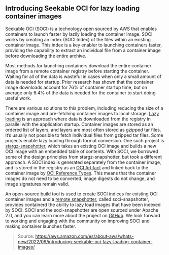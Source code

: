 ## Introducing Seekable OCI for lazy loading container images

Seekable OCI (SOCI) is a technology open sourced by AWS that enables containers to launch faster by lazily loading the container image. SOCI works by creating an index (SOCI Index) of the files within an existing container image. This index is a key enabler to launching containers faster, providing the capability to extract an individual file from a container image before downloading the entire archive.

Most methods for launching containers download the entire container image from a remote container registry before starting the container. Waiting for all of the data is wasteful in cases when only a small amount of data is needed for startup. Prior research has shown that the container image downloads account for 76% of container startup time, but on average only 6.4% of the data is needed for the container to start doing useful work.

There are various solutions to this problem, including reducing the size of a container image and pre-fetching container images to local storage. [Lazy loading](https://en.wikipedia.org/wiki/Lazy_loading) is an approach where data is downloaded from the registry in parallel with the application startup. Container images are stored as an ordered list of layers, and layers are most often stored as gzipped tar files. It’s usually not possible to fetch individual files from gzipped tar files. Some projects enable lazy loading through format conversion. One such project is [stargz-snapshotter](https://github.com/containerd/stargz-snapshotter), which takes an existing OCI image and builds a new OCI image with an embedded table of contents. With SOCI, we borrowed some of the design principles from stargz-snapshotter, but took a different approach. A SOCI index is generated separately from the container image, and is stored in the registry as an [OCI Artifact](https://github.com/opencontainers/artifacts) and linked back to the container image by [OCI Reference Types](https://github.com/opencontainers/tob/blob/main/proposals/wg-reference-types.md). This means that the container images do not need to be converted, image digests do not change, and image signatures remain valid.

An open-source build tool is used to create SOCI indices for existing OCI container images and a [remote snapshotter](https://github.com/containerd/containerd/blob/main/docs/remote-snapshotter.md), called soci-snapshotter, provides containerd the ability to lazy load images that have been indexed by SOCI. SOCI and the soci-snapshotter are open sourced under Apache 2.0, and you can learn more about the project on [GitHub](https://github.com/awslabs/soci-snapshotter). We look forward to working and engaging with the community on improving SOCI and making container launches faster.

> Source: https://aws.amazon.com/es/about-aws/whats-new/2022/09/introducing-seekable-oci-lazy-loading-container-images/